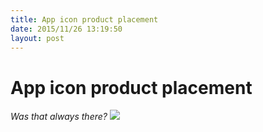 ```yaml
---
title: App icon product placement
date: 2015/11/26 13:19:50
layout: post
---
```

# App icon product placement

_Was that always there?_ ![](https://henryaj.files.wordpress.com/2015/11/img_0172.png)
